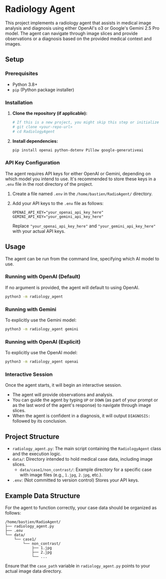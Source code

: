 # Radiology Agent

This project implements a radiology agent that assists in medical image analysis and diagnosis using either OpenAI's o3 or Google's Gemini 2.5 Pro model. The agent can navigate through image slices and provide observations or a diagnosis based on the provided medical context and images.

## Setup

### Prerequisites

*   Python 3.8+
*   `pip` (Python package installer)

### Installation

1.  **Clone the repository (if applicable):**
    ```bash
    # If this is a new project, you might skip this step or initialize git
    # git clone <your-repo-url>
    # cd RadiologyAgent
    ```

2.  **Install dependencies:**
    ```bash
    pip install openai python-dotenv Pillow google-generativeai
    ```

### API Key Configuration

The agent requires API keys for either OpenAI or Gemini, depending on which model you intend to use. It's recommended to store these keys in a `.env` file in the root directory of the project.

1.  Create a file named `.env` in the `/home/bastien/RadioAgent/` directory.
2.  Add your API keys to the `.env` file as follows:

    ```
    OPENAI_API_KEY="your_openai_api_key_here"
    GEMINI_API_KEY="your_gemini_api_key_here"
    ```
    Replace `"your_openai_api_key_here"` and `"your_gemini_api_key_here"` with your actual API keys.

## Usage

The agent can be run from the command line, specifying which AI model to use.

### Running with OpenAI (Default)

If no argument is provided, the agent will default to using OpenAI.
```bash
python3 -m radiology_agent
```

### Running with Gemini

To explicitly use the Gemini model:
```bash
python3 -m radiology_agent gemini
```

### Running with OpenAI (Explicit)

To explicitly use the OpenAI model:
```bash
python3 -m radiology_agent openai
```

### Interactive Session

Once the agent starts, it will begin an interactive session.
*   The agent will provide observations and analysis.
*   You can guide the agent by typing `UP` or `DOWN` (as part of your prompt or as the last word of the agent's response) to navigate through image slices.
*   When the agent is confident in a diagnosis, it will output `DIAGNOSIS:` followed by its conclusion.

## Project Structure

*   `radiology_agent.py`: The main script containing the `RadiologyAgent` class and the execution logic.
*   `data/`: Directory intended to hold medical case data, including image slices.
    *   `data/case1/non_contrast/`: Example directory for a specific case with image files (e.g., `1.jpg`, `2.jpg`, etc.).
*   `.env`: (Not committed to version control) Stores your API keys.

## Example Data Structure

For the agent to function correctly, your case data should be organized as follows:

```
/home/bastien/RadioAgent/
├── radiology_agent.py
├── .env
└── data/
    └── case1/
        └── non_contrast/
            ├── 1.jpg
            ├── 2.jpg
            └── ...
```

Ensure that the `case_path` variable in `radiology_agent.py` points to your actual image data directory.
